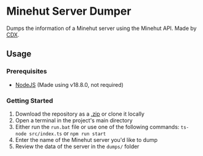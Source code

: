 # Minehut Server Dumper
Dumps the information of a Minehut server using the Minehut API. Made by [CDX](https://github.com/CDX-1).

## Usage

### Prerequisites

- [NodeJS](https://nodejs.org/en/) (Made using v18.8.0, not required)

### Getting Started

1. Download the repository as a [.zip](https://github.com/CDX-1/MinehutServerDump/archive/refs/heads/main.zip) or clone it locally
2. Open a terminal in the project's main directory
3. Either run the `run.bat` file or use one of the following commands: `ts-node src/index.ts` or `npm run start`
4. Enter the name of the Minehut server you'd like to dump
5. Review the data of the server in the `dumps/` folder
